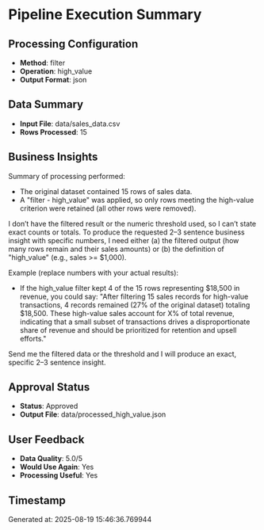 # Pipeline Execution Summary

## Processing Configuration
- **Method**: filter
- **Operation**: high_value
- **Output Format**: json

## Data Summary
- **Input File**: data/sales_data.csv
- **Rows Processed**: 15

## Business Insights
Summary of processing performed:
- The original dataset contained 15 rows of sales data.
- A "filter - high_value" was applied, so only rows meeting the high-value criterion were retained (all other rows were removed).

I don’t have the filtered result or the numeric threshold used, so I can’t state exact counts or totals. To produce the requested 2–3 sentence business insight with specific numbers, I need either (a) the filtered output (how many rows remain and their sales amounts) or (b) the definition of "high_value" (e.g., sales >= $1,000).

Example (replace numbers with your actual results):
- If the high_value filter kept 4 of the 15 rows representing $18,500 in revenue, you could say: "After filtering 15 sales records for high-value transactions, 4 records remained (27% of the original dataset) totaling $18,500. These high-value sales account for X% of total revenue, indicating that a small subset of transactions drives a disproportionate share of revenue and should be prioritized for retention and upsell efforts."

Send me the filtered data or the threshold and I will produce an exact, specific 2–3 sentence insight.

## Approval Status
- **Status**: Approved
- **Output File**: data/processed_high_value.json

## User Feedback
- **Data Quality**: 5.0/5
- **Would Use Again**: Yes
- **Processing Useful**: Yes

## Timestamp
Generated at: 2025-08-19 15:46:36.769944